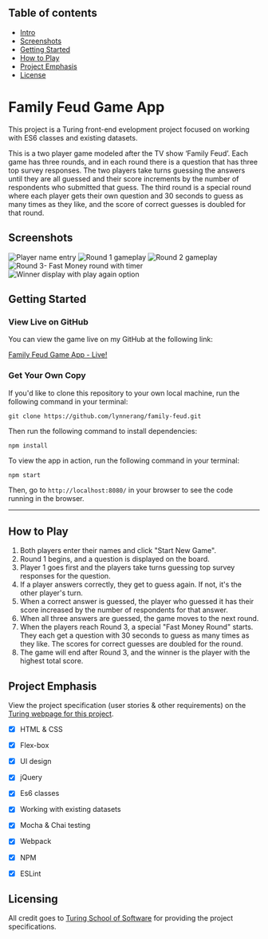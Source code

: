 ## Table of contents
* [Intro](#Family-Feud-Game-App)
* [Screenshots](#Screenshots)
* [Getting Started](#Getting-Started)
* [How to Play](#How-to-Play)
* [Project Emphasis](#Project-Emphasis)
* [License](#License)

# Family Feud Game App

This project is a Turing front-end evelopment project focused on working with ES6 classes and existing datasets.

This is a two player game modeled after the TV show ‘Family Feud’.  Each game has three rounds, and in each round there is a question that has three top survey responses. The two players take turns guessing the answers until they are all guessed and their score increments by the number of respondents who submitted that guess.  The third round is a special round where each player gets their own question and 30 seconds to guess as many times as they like, and the score of correct guesses is doubled for that round.


## Screenshots

![Player name entry](/screenshots/familyfeud1.png)
![Round 1 gameplay](/screenshots/familyfeud3.png)
![Round 2 gameplay](/screenshots/familyfeud2.png)
![Round 3- Fast Money round with timer](/screenshots/familyfeud4.png)
![Winner display with play again option](/screenshots/familyfeud5.png)


## Getting Started

### View Live on GitHub

You can view the game live on my GitHub at the following link:

<a href="https://lynnerang.github.io/family-feud/">Family Feud Game App - Live!</a>

### Get Your Own Copy

If you'd like to clone this repository to your own local machine, run the following command in your terminal:

```shell
git clone https://github.com/lynnerang/family-feud.git
```

Then run the following command to install dependencies:

```shell
npm install
```

To view the app in action, run the following command in your terminal:

```bash
npm start
```

Then, go to `http://localhost:8080/` in your browser to see the code running in the browser.

---

## How to Play

1. Both players enter their names and click "Start New Game".
2. Round 1 begins, and a question is displayed on the board.
3. Player 1 goes first and the players take turns guessing top survey responses for the question.
4. If a player answers correctly, they get to guess again.  If not, it's the other player's turn.
5. When a correct answer is guessed, the player who guessed it has their score increased by the number of respondents for that answer.
6. When all three answers are guessed, the game moves to the next round.
7. When the players reach Round 3, a special "Fast Money Round" starts.  They each get a question with 30 seconds to guess as many times as they like.  The scores for correct guesses are doubled for the round.
8. The game will end after Round 3, and the winner is the player with the highest total score.


## Project Emphasis

View the project specification (user stories & other requirements) on the <a href="http://frontend.turing.io/projects/module-2/family-feud">Turing webpage for this project</a>.

- [x] HTML & CSS 
- [x] Flex-box
- [x] UI design
- [x] jQuery
- [x] Es6 classes
- [x] Working with existing datasets
- [x] Mocha & Chai testing
- [x] Webpack
- [x] NPM
- [x] ESLint


## Licensing

All credit goes to <a href="turing.io">Turing School of Software</a> for providing the project specifications.
